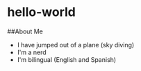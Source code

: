 # hello-world
##About Me
- I have jumped out of a plane (sky diving)
- I'm a nerd
- I'm bilingual (English and Spanish)
